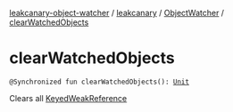 [leakcanary-object-watcher](../../index.md) / [leakcanary](../index.md) / [ObjectWatcher](index.md) / [clearWatchedObjects](./clear-watched-objects.md)

# clearWatchedObjects

`@Synchronized fun clearWatchedObjects(): `[`Unit`](https://kotlinlang.org/api/latest/jvm/stdlib/kotlin/-unit/index.html)

Clears all [KeyedWeakReference](../-keyed-weak-reference/index.md)


